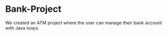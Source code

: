 # Bank-Project

We created an ATM project where the user can manage their bank account with Java loops.

